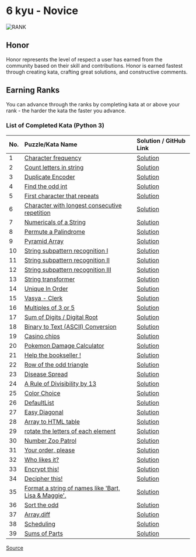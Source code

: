 # 6 kyu - Novice

![RANK](https://github.com/ikostan/codewars/blob/master/img/copy-rank-kyu.png)

## Honor

Honor represents the level of respect a user has earned from the community
based on their skill and contributions. Honor is earned fastest through
creating kata, crafting great solutions, and constructive comments.

## Earning Ranks

You can advance through the ranks by completing kata at or above your
rank - the harder the kata the faster you advance.

### List of Completed Kata (Python 3)
<!-- markdownlint-disable MD013 -->
| No. | Puzzle/Kata Name                                                                                                           | Solution / GitHub Link                                                                               |
|-----|:---------------------------------------------------------------------------------------------------------------------------|:-----------------------------------------------------------------------------------------------------|
| 1   | [Character frequency](https://www.codewars.com/kata/53e895e28f9e66a56900011a)                                              | [Solution](https://github.com/ikostan/codewars/tree/master/kyu_6/character_frequency)                |
| 2   | [Count letters in string](https://www.codewars.com/kata/5808ff71c7cfa1c6aa00006d)                                          | [Solution](https://github.com/ikostan/codewars/tree/master/kyu_6/count_letters_in_string)            |
| 3   | [Duplicate Encoder](https://www.codewars.com/kata/54b42f9314d9229fd6000d9c)                                                | [Solution](https://github.com/ikostan/codewars/tree/master/kyu_6/duplicate_encoder)                  |
| 4   | [Find the odd int](https://www.codewars.com/kata/54da5a58ea159efa38000836)                                                 | [Solution](https://github.com/ikostan/codewars/tree/master/kyu_6/find_the_odd_int)                   |
| 5   | [First character that repeats](https://www.codewars.com/kata/54f9f4d7c41722304e000bbb)                                     | [Solution](https://github.com/ikostan/codewars/tree/master/kyu_6/first_character_that_repeats)       |
| 6   | [Character with longest consecutive repetition](https://www.codewars.com/kata/586d6cefbcc21eed7a001155)                    | [Solution](https://github.com/ikostan/codewars/tree/master/kyu_6/longest_repetition)                 |
| 7   | [Numericals of a String](https://www.codewars.com/kata/5b4070144d7d8bbfe7000001)                                           | [Solution](https://github.com/ikostan/codewars/tree/master/kyu_6/numericals_of_string)               |
| 8   | [Permute a Palindrome](https://www.codewars.com/kata/58ae6ae22c3aaafc58000079)                                             | [Solution](https://github.com/ikostan/codewars/tree/master/kyu_6/permute_a_palindrome)               |
| 9   | [Pyramid Array](https://www.codewars.com/kata/515f51d438015969f7000013)                                                    | [Solution](https://github.com/ikostan/codewars/tree/master/kyu_6/pyramid_array)                      |
| 10  | [String subpattern recognition I](https://www.codewars.com/kata/5a49f074b3bfa89b4c00002b)                                  | [Solution](https://github.com/ikostan/codewars/tree/master/kyu_6/string_subpattern_recognition_1)    |
| 11  | [String subpattern recognition II](https://www.codewars.com/kata/5a4a391ad8e145cdee0000c4)                                 | [Solution](https://github.com/ikostan/codewars/tree/master/kyu_6/string_subpattern_recognition_2)    |
| 12  | [String subpattern recognition III](https://www.codewars.com/kata/5a4a2973d8e14586c700000a)                                | [Solution](https://github.com/ikostan/codewars/tree/master/kyu_6/string_subpattern_recognition_3)    |
| 13  | [String transformer](https://www.codewars.com/kata/5878520d52628a092f0002d0)                                               | [Solution](https://github.com/ikostan/codewars/tree/master/kyu_6/string_transformer)                 |
| 14  | [Unique In Order](https://www.codewars.com/kata/54e6533c92449cc251001667)                                                  | [Solution](https://github.com/ikostan/codewars/tree/master/kyu_6/unique_in_order)                    |
| 15  | [Vasya - Clerk](https://www.codewars.com/kata/555615a77ebc7c2c8a0000b8)                                                    | [Solution](https://github.com/ikostan/codewars/tree/master/kyu_6/vasya_clerk)                        |
| 16  | [Multiples of 3 or 5](https://www.codewars.com/kata/514b92a657cdc65150000006)                                              | [Solution](https://github.com/ikostan/codewars/tree/master/kyu_6/multiples_of_3_or_5)                |
| 17  | [Sum of Digits / Digital Root](https://www.codewars.com/kata/541c8630095125aba6000c00)                                     | [Solution](https://github.com/ikostan/codewars/tree/master/kyu_6/sum_of_digits_digital_root)         |
| 18  | [Binary to Text (ASCII) Conversion](https://www.codewars.com/kata/5583d268479559400d000064)                                | [Solution](https://github.com/ikostan/codewars/tree/master/kyu_6/binary_to_text_ascii_conversion)    |
| 19  | [Casino chips](https://www.codewars.com/kata/5e0b72d2d772160011133654)                                                     | [Solution](https://github.com/ikostan/codewars/tree/master/kyu_6/casino_chips)                       |
| 20  | [Pokemon Damage Calculator](https://www.codewars.com/kata/536e9a7973130a06eb000e9f)                                        | [Solution](https://github.com/ikostan/codewars/tree/master/kyu_6/pokemon_damage_calculator)          |
| 21  | [Help the bookseller !](https://www.codewars.com/kata/54dc6f5a224c26032800005c)                                            | [Solution](https://github.com/ikostan/codewars/tree/master/kyu_6/help_the_bookseller)                |
| 22  | [Row of the odd triangle](https://www.codewars.com/kata/5d5a7525207a674b71aa25b5)                                          | [Solution](https://github.com/ikostan/codewars/tree/master/kyu_6/row_of_the_odd_triangle)            |
| 23  | [Disease Spread](https://www.codewars.com/kata/566543703c72200f0b0000c9)                                                   | [Solution](https://github.com/ikostan/codewars/tree/master/kyu_6/disease_spread)                     |
| 24  | [A Rule of Divisibility by 13](https://www.codewars.com/kata/564057bc348c7200bd0000ff)                                     | [Solution](https://github.com/ikostan/codewars/tree/master/kyu_6/a_rule_of_divisibility_by_13)       |
| 25  | [Color Choice](https://www.codewars.com/kata/55be10de92aad5ef28000023)                                                     | [Solution](https://github.com/ikostan/codewars/tree/master/kyu_6/color_choice)                       |
| 26  | [DefaultList](https://www.codewars.com/kata/5e882048999e6c0023412908)                                                      | [Solution](https://github.com/ikostan/codewars/tree/master/kyu_6/default_list)                       |
| 27  | [Easy Diagonal](https://www.codewars.com/kata/559b8e46fa060b2c6a0000bf)                                                    | [Solution](https://github.com/ikostan/codewars/tree/master/kyu_6/easy_diagonal)                      |
| 28  | [Array to HTML table](https://www.codewars.com/kata/5e7e4b7cd889f7001728fd4a)                                              | [Solution](https://github.com/ikostan/codewars/tree/master/kyu_6/array_to_html_table)                |
| 29  | [rotate the letters of each element](https://www.codewars.com/kata/5e98712b7de14f0026ef1cc1)                               | [Solution](https://github.com/ikostan/codewars/tree/master/kyu_6/rotate_the_letters_of_each_element) |
| 30  | [Number Zoo Patrol](https://www.codewars.com/kata/5276c18121e20900c0000235)                                                | [Solution](https://github.com/ikostan/codewars/tree/master/kyu_6/number_zoo_patrol)                  |
| 31  | [Your order, please](https://www.codewars.com/kata/55c45be3b2079eccff00010f)                                               | [Solution](https://github.com/ikostan/codewars/tree/master/kyu_6/your_order_please)                  |
| 32  | [Who likes it?](https://www.codewars.com/kata/5266876b8f4bf2da9b000362)                                                    | [Solution](https://github.com/ikostan/codewars/tree/master/kyu_6/who_likes_it)                       |
| 33  | [Encrypt this!](https://www.codewars.com/kata/5848565e273af816fb000449)                                                    | [Solution](https://github.com/ikostan/codewars/tree/master/kyu_6/encrypt_this)                       |
| 34  | [Decipher this!](https://www.codewars.com/kata/decipher-this)                                                              | [Solution](https://github.com/ikostan/codewars/tree/master/kyu_6/decipher_this)                      |
| 35  | [Format a string of names like 'Bart, Lisa & Maggie'.](https://www.codewars.com/kata/53368a47e38700bd8300030d)             | [Solution](https://github.com/ikostan/codewars/tree/master/kyu_6/format_string_of_names)             |
| 36  | [Sort the odd](https://www.codewars.com/kata/578aa45ee9fd15ff4600090d)                                                     | [Solution](https://github.com/ikostan/codewars/tree/master/kyu_6/sort_the_odd)                       |
| 37  | [Array.diff](https://www.codewars.com/kata/523f5d21c841566fde000009)                                                       | [Solution](https://github.com/ikostan/codewars/tree/master/kyu_6/array_diff)                         |
| 38  | [Scheduling](https://www.codewars.com/kata/550cc572b9e7b563be00054f)                                                       | [Solution](https://github.com/ikostan/codewars/tree/master/kyu_6/scheduling )                        |
| 39  | [Sums of Parts](https://www.codewars.com/kata/5ce399e0047a45001c853c2b)                                                    | [Solution](https://github.com/ikostan/codewars/tree/master/kyu_6/sums_of_parts )                     |

<!-- markdownlint-enable MD013 -->
[Source](https://www.codewars.com/about)